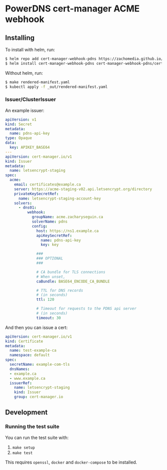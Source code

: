 # PowerDNS cert-manager ACME webhook

## Installing

To install with helm, run:

```bash
$ helm repo add cert-manager-webhook-pdns https://zachomedia.github.io/cert-manager-webhook-pdns
$ helm install cert-manager-webhook-pdns cert-manager-webhook-pdns/cert-manager-webhook-pdns
```

Without helm, run:

```bash
$ make rendered-manifest.yaml
$ kubectl apply -f _out/rendered-manifest.yaml
```

### Issuer/ClusterIssuer

An example issuer:

```yaml
apiVersion: v1
kind: Secret
metadata:
  name: pdns-api-key
type: Opaque
data:
  key: APIKEY_BASE64
---
apiVersion: cert-manager.io/v1
kind: Issuer
metadata:
  name: letsencrypt-staging
spec:
  acme:
    email: certificates@example.ca
    server: https://acme-staging-v02.api.letsencrypt.org/directory
    privateKeySecretRef:
      name: letsencrypt-staging-account-key
    solvers:
      - dns01:
          webhook:
            groupName: acme.zacharyseguin.ca
            solverName: pdns
            config:
              host: https://ns1.example.ca
              apiKeySecretRef:
                name: pdns-api-key
                key: key

              ###
              ### OPTIONAL
              ###

              # CA bundle for TLS connections
              # When unset,
              caBundle: BASE64_ENCODE_CA_BUNDLE

              # TTL for DNS records
              # (in seconds)
              ttl: 120

              # Timeout for requests to the PDNS api server
              # (in seconds)
              timeout: 30
```

And then you can issue a cert:

```yaml
apiVersion: cert-manager.io/v1
kind: Certificate
metadata:
  name: test-example-ca
  namespace: default
spec:
  secretName: example-com-tls
  dnsNames:
  - example.ca
  - www.example.ca
  issuerRef:
    name: letsencrypt-staging
    kind: Issuer
    group: cert-manager.io
```

## Development

### Running the test suite

You can run the test suite with:

1. `make setup`
2. `make test`

This requires `openssl`, `docker` and `docker-compose` to be installed.
